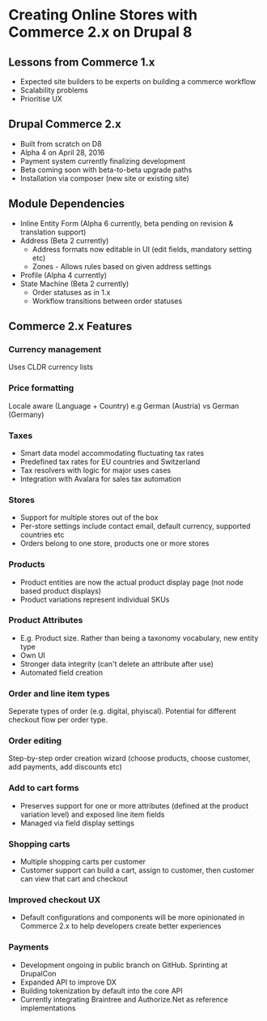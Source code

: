 # Creating Online Stores with Commerce 2.x on Drupal 8

## Lessons from Commerce 1.x

* Expected site builders to be experts on building a commerce workflow
* Scalability problems
* Prioritise UX

## Drupal Commerce 2.x

* Built from scratch on D8
* Alpha 4 on April 28, 2016
* Payment system currently finalizing development
* Beta coming soon with beta-to-beta upgrade paths
* Installation via composer (new site or existing site)

## Module Dependencies

* Inline Entity Form (Alpha 6 currently, beta pending on revision & translation support)
* Address (Beta 2 currently)
  * Address formats now editable in UI (edit fields, mandatory setting etc)
  * Zones - Allows rules based on given address settings
* Profile (Alpha 4 currently)
* State Machine (Beta 2 currently)
  * Order statuses as in 1.x
  * Workflow transitions between order statuses

## Commerce 2.x Features

### Currency management

Uses CLDR currency lists

### Price formatting

Locale aware (Language + Country) e.g German (Austria) vs German (Germany)

### Taxes

* Smart data model accommodating fluctuating tax rates
* Predefined tax rates for EU countries and Switzerland
* Tax resolvers with logic for major uses cases
* Integration with Avalara for sales tax automation

### Stores

* Support for multiple stores out of the box
* Per-store settings include contact email, default currency, supported countries etc
* Orders belong to one store, products one or more stores

### Products

* Product entities are now the actual product display page (not node based product displays)
* Product variations represent individual SKUs

### Product Attributes

* E.g. Product size. Rather than being a taxonomy vocabulary, new entity type
* Own UI
* Stronger data integrity (can't delete an attribute after use)
* Automated field creation

### Order and line item types

Seperate types of order (e.g. digital, phyiscal). Potential for different checkout flow per order type.

### Order editing

Step-by-step order creation wizard (choose products, choose customer, add payments, add discounts etc)

### Add to cart forms

* Preserves support for one or more attributes (defined at the product variation level) and exposed line item fields
* Managed via field display settings

### Shopping carts

* Multiple shopping carts per customer
* Customer support can build a cart, assign to customer, then customer can view that cart and checkout

### Improved checkout UX

* Default configurations and components will be more opinionated in Commerce 2.x to help developers create better experiences

### Payments

* Development ongoing in public branch on GitHub. Sprinting at DrupalCon
* Expanded API to improve DX
* Building tokenization by default into the core API
* Currently integrating Braintree and Authorize.Net as reference implementations
